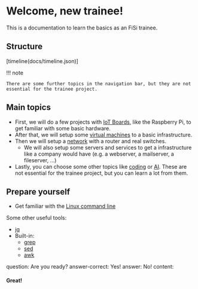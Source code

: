 # Welcome, new trainee!

This is a documentation to learn the basics as an FiSi trainee.

## Structure

[timeline(docs/timeline.json)]

!!! note

    There are some further topics in the navigation bar, but they are not essential for the trainee project.

## Main topics

- First, we will do a few projects with [IoT Boards](iot/index.md), like the Raspberry Pi, to get familiar with some basic hardware.
- After that, we will setup some [virtual machines](virtualization/index.md) to a basic infrastructure.
- Then we will setup a [network](networking/index.md) with a router and real switches.
  - We will also setup some servers and services to get a infrastructure like a company would have (e.g. a webserver, a mailserver, a fileserver, ...)
- Lastly, you can choose some other topics like [coding](coding/index.md) or [AI](ai/index.md). These are not essential for the trainee project, but you can learn a lot from them.

## Prepare yourself

- Get familiar with the [Linux command line](https://www2.icp.uni-stuttgart.de/~icp/mediawiki/images/b/bd/Sim_Meth_I_T0_cheat_sheet_10_11.pdf)

Some other useful tools:

- [jq](https://jqlang.github.io/jq/)
- Built-in:
  - [grep](https://www.gnu.org/software/grep/)
  - [sed](https://www.gnu.org/software/sed/)
  - [awk](https://www.gnu.org/software/gawk/manual/gawk.html)

<?quiz?>

question: Are you ready?
answer-correct: Yes!
answer: No!
content:

<h4> Great! </h4>
<?/quiz?>

